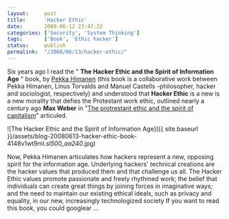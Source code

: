 ```yaml
---
layout:     post
title:      'Hacker Ethic'
date:       2008-06-12 23:47:32
categories: ['Security', 'System Thinking']
tags:       ['Book', 'Ethic hacker']
status:     publish 
permalink:  "/2008/06/13/hacker-ethic/"
---
```

Six years ago I read the " **The Hacker Ethic and the Spirit of Information Age** " book, by [Pekka Himanen](http://www.pekkahimanen.org "Pekka Himanen") (this book is a collaborative work between Pekka Himanen, Linus Torvalds and Manuel Castells -philosopher, hacker and sociologist, respectively) and understood that **Hacker Ethic** is a new is a new morality that defies the Protestant work ethic, outlined nearly a century ago **Max Weber** in "[The protrestant ethic and the spirit of capitalism](http://en.wikipedia.org/wiki/Protestant_work_ethic)" articuled.

![The Hacker Ethic and the Spirit of Information Age]({{ site.baseurl }}/assets/blog-20080613-hacker-ethic-book-4148v1wt9ml._sl500_aa240_.jpg)

<!-- more -->

Now, Pekka Himanen articulates how hackers represent a new, opposing spirit for the information age. Underlying hackers' technical creations are the hacker values that produced them and that challenge us all.
The Hacker Ethic values promote passionate and freely rhythmed work; the belief that individuals can create great things by joining forces in imaginative ways; and the need to maintain our existing ethical ideals, such as privacy and equality, in our new, increasingly technologized society
If you want to read this book, you could googlear ...
